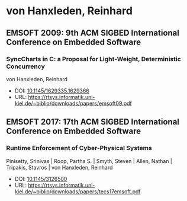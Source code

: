 # von Hanxleden, Reinhard

## EMSOFT 2009: 9th ACM SIGBED International Conference on Embedded Software

### SyncCharts in C: a Proposal for Light-Weight, Deterministic Concurrency
von Hanxleden, Reinhard
* DOI: [10.1145/1629335.1629366](https://doi.org/10.1145/1629335.1629366)
* URL: <https://rtsys.informatik.uni-kiel.de/~biblio/downloads/papers/emsoft09.pdf>

## EMSOFT 2017: 17th ACM SIGBED International Conference on Embedded Software

### Runtime Enforcement of Cyber-Physical Systems
Pinisetty, Srinivas | Roop, Partha S. | Smyth, Steven | Allen, Nathan | Tripakis, Stavros | von Hanxleden, Reinhard
* DOI: [10.1145/3126500](https://doi.org/10.1145/3126500)
* URL: <https://rtsys.informatik.uni-kiel.de/~biblio/downloads/papers/tecs17emsoft.pdf>

